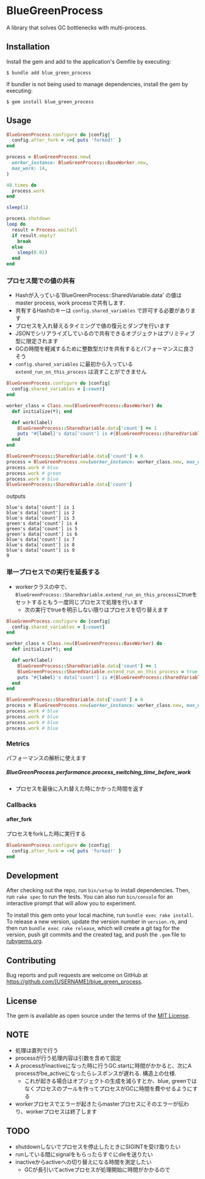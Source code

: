 # BlueGreenProcess

A library that solves GC bottlenecks with multi-process.

## Installation

Install the gem and add to the application's Gemfile by executing:

    $ bundle add blue_green_process

If bundler is not being used to manage dependencies, install the gem by executing:

    $ gem install blue_green_process

## Usage

```ruby
BlueGreenProcess.configure do |config|
  config.after_fork = ->{ puts 'forked!' }
end

process = BlueGreenProcess.new(
  worker_instance: BlueGreenProcess::BaseWorker.new,
  max_work: 14,
)

40.times do
  process.work
end

sleep(1)

process.shutdown
loop do
  result = Process.waitall
  if result.empty?
    break
  else
    sleep(0.01)
  end
end
```

### プロセス間での値の共有
* Hashが入っている'BlueGreenProcess::SharedVariable.data' の値はmaster process, work processで共有します.
* 共有するHashのキーは `config.shared_variables` で許可する必要があります
* プロセスを入れ替えるタイミングで値の復元とダンプを行います
* JSONでシリアライズしているので共有できるオブジェクトはプリミティブ型に限定されます
* GCの時間を軽減するために整数型だけを共有するとパフォーマンスに良さそう
* `config.shared_variables` に最初から入っている `extend_run_on_this_process` は消すことができません

```ruby
BlueGreenProcess.configure do |config|
  config.shared_variables = [:count]
end

worker_class = Class.new(BlueGreenProcess::BaseWorker) do
  def initialize(*); end

  def work(label)
    BlueGreenProcess::SharedVariable.data['count'] += 1
    puts "#{label}'s data['count'] is #{BlueGreenProcess::SharedVariable.data['count']}"
  end
end

BlueGreenProcess::SharedVariable.data['count'] = 0
process = BlueGreenProcess.new(worker_instance: worker_class.new, max_work: 3)
process.work # blue
process.work # green
process.work # blue
BlueGreenProcess::SharedVariable.data['count']
```

outputs

```
blue's data['count'] is 1
blue's data['count'] is 2
blue's data['count'] is 3
green's data['count'] is 4
green's data['count'] is 5
green's data['count'] is 6
blue's data['count'] is 7
blue's data['count'] is 8
blue's data['count'] is 9
9
```

### 単一プロセスでの実行を延長する
* workerクラスの中で、`BlueGreenProcess::SharedVariable.extend_run_on_this_process`にtrueをセットするともう一度同じプロセスで処理を行います
    * 次の実行でtrueを明示しない限りはプロセスを切り替えます

```ruby
BlueGreenProcess.configure do |config|
  config.shared_variables = [:count]
end

worker_class = Class.new(BlueGreenProcess::BaseWorker) do
  def initialize(*); end

  def work(label)
    BlueGreenProcess::SharedVariable.data['count'] += 1
    BlueGreenProcess::SharedVariable.extend_run_on_this_process = true
    puts "#{label}'s data['count'] is #{BlueGreenProcess::SharedVariable.data['count']}"
  end
end

BlueGreenProcess::SharedVariable.data['count'] = 0
process = BlueGreenProcess.new(worker_instance: worker_class.new, max_work: 3)
process.work # blue
process.work # blue
process.work # blue
process.work # blue
```

### Metrics
パフォーマンスの解析に使えます

##### BlueGreenProcess.performance.process_switching_time_before_work
* プロセスを最後に入れ替えた時にかかった時間を返す

### Callbacks
#### after_fork

プロセスをforkした時に実行する

```ruby
BlueGreenProcess.configure do |config|
  config.after_fork = ->{ puts 'forked!' }
end
```

## Development

After checking out the repo, run `bin/setup` to install dependencies. Then, run `rake spec` to run the tests. You can also run `bin/console` for an interactive prompt that will allow you to experiment.

To install this gem onto your local machine, run `bundle exec rake install`. To release a new version, update the version number in `version.rb`, and then run `bundle exec rake release`, which will create a git tag for the version, push git commits and the created tag, and push the `.gem` file to [rubygems.org](https://rubygems.org).

## Contributing

Bug reports and pull requests are welcome on GitHub at https://github.com/[USERNAME]/blue_green_process.

## License

The gem is available as open source under the terms of the [MIT License](https://opensource.org/licenses/MIT).

## NOTE
* 処理は直列で行う
* processが行う処理内容は引数を含めて固定
* A processがinactiveになった時に行うGC.startに時間がかかると、次にA processがbe_activeになったらレスポンスが遅れる. 構造上の仕様.
  * これが起きる場合はオブジェクトの生成を減らすとか、blue, greenではなくプロセスのプールを作ってプロセスがGCに時間を費やせるようにする
* workerプロセスでエラーが起きたらmasterプロセスにそのエラーが伝わり、workerプロセスは終了します

## TODO
* shutdownしないでプロセスを停止したときにSIGINTを受け取りたい
* runしている間にsignalをもらったらすぐにdieを送りたい
* inactiveからactiveへの切り替えになる時間を測定したい
  * GCが長引いてactiveプロセスが処理開始に時間がかかるので
